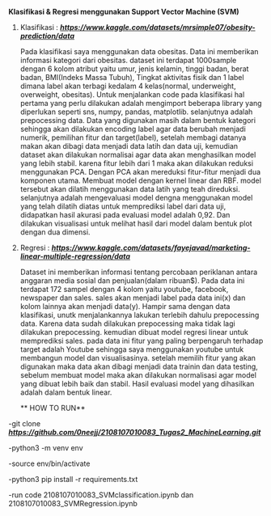 **Klasifikasi & Regresi menggunakan Support Vector Machine (SVM)**

1. Klasifikasi : ***https://www.kaggle.com/datasets/mrsimple07/obesity-prediction/data***
   
    Pada klasifikasi saya menggunakan data obesitas. Data ini memberikan informasi kategori dari obesitas. dataset ini terdapat 1000sample dengan 6 kolom atribut yaitu umur, jenis kelamin, tinggi badan, berat badan, BMI(Indeks Massa Tubuh), Tingkat aktivitas fisik dan 1 label dimana label akan terbagi kedalam 4 kelas(normal, underweight, overweight, obesitas).
    Untuk menjalankan code pada klasifikasi hal pertama yang perlu dilakukan adalah mengimport beberapa library yang diperlukan seperti sns, numpy, pandas, matplotlib. selanjutnya adalah prepocessing data. Data yang digunakan masih dalam bentuk kategori sehingga akan dilakukan encoding label agar data berubah menjadi numerik, pemilihan fitur dan target(label), setelah membagi datanya makan akan dibagi data menjadi data latih dan data uji, kemudian dataset akan dilakukan normalisai agar data akan menghasilkan model yang lebih stabil. karena fitur lebih dari 1 maka akan dilakukan reduksi menggunakan PCA. Dengan PCA akan mereduksi fitur-fitur menjadi dua komponen utama.
	Membuat model dengan kernel linear dan RBF. model tersebut akan dilatih menggunakan data latih yang teah direduksi. selanjutnya adalah mengevaluasi model dengna menggunakan model yang telah dilatih diatas untuk memprediksi label dari data uji, didapatkan hasil akurasi pada evaluasi model adalah 0,92. Dan dilakukan visualisasi untuk melihat hasil dari model dalam bentuk plot dengan dua dimensi.


2. Regresi : ***https://www.kaggle.com/datasets/fayejavad/marketing-linear-multiple-regression/data***
   
    Dataset ini memberikan informasi tentang percobaan periklanan antara anggaran media sosial dan penjualan(dalam ribuan$). Pada data ini terdapat 172 sampel dengan 4 kolom yaitu youtube, facebook, newspaper dan sales. sales akan menjadi label pada data ini(x) dan kolom lainnya akan menjadi data(y).
    Hampir sama dengan data klasifikasi, unutk menjalankannya lakukan terlebih dahulu prepocessing data. Karena data sudah dilakukan prepocessing maka tidak lagi dilakukan prepocessing. kemudian dibuat model regresi linear untuk memprediksi sales. pada data ini fitur yang paling berpengaruh terhadap target adalah Youtube sehingga saya menggunakan youtube untuk membangun model dan visualisasinya. setelah memilih fitur yang akan digunakan maka data akan dibagi menjadi data trainin dan data testing, sebelum membuat model maka akan dilakukan normalisasi agar model yang dibuat lebih baik dan stabil. Hasil evaluasi model yang dihasilkan adalah dalam bentuk linear.
   
   ** HOW TO RUN**
   
-git clone ***https://github.com/0neejj/2108107010083_Tugas2_MachineLearning.git***

-python3 -m venv env

-source env/bin/activate

-python3 pip install -r requirements.txt

-run code 2108107010083_SVMclassification.ipynb dan 2108107010083_SVMRegression.ipynb
